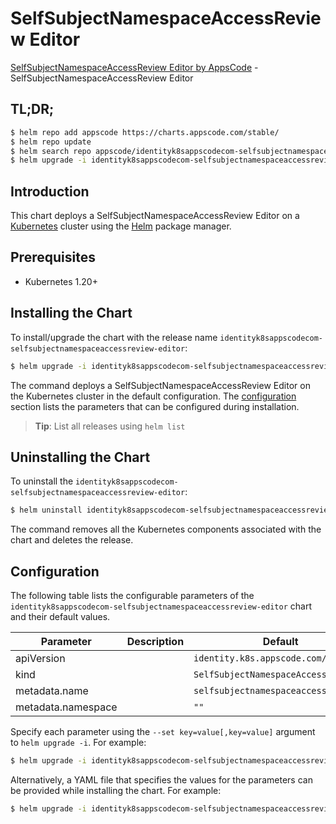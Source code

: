 # SelfSubjectNamespaceAccessReview Editor

[SelfSubjectNamespaceAccessReview Editor by AppsCode](https://appscode.com) - SelfSubjectNamespaceAccessReview Editor

## TL;DR;

```bash
$ helm repo add appscode https://charts.appscode.com/stable/
$ helm repo update
$ helm search repo appscode/identityk8sappscodecom-selfsubjectnamespaceaccessreview-editor --version=v0.16.0
$ helm upgrade -i identityk8sappscodecom-selfsubjectnamespaceaccessreview-editor appscode/identityk8sappscodecom-selfsubjectnamespaceaccessreview-editor -n default --create-namespace --version=v0.16.0
```

## Introduction

This chart deploys a SelfSubjectNamespaceAccessReview Editor on a [Kubernetes](http://kubernetes.io) cluster using the [Helm](https://helm.sh) package manager.

## Prerequisites

- Kubernetes 1.20+

## Installing the Chart

To install/upgrade the chart with the release name `identityk8sappscodecom-selfsubjectnamespaceaccessreview-editor`:

```bash
$ helm upgrade -i identityk8sappscodecom-selfsubjectnamespaceaccessreview-editor appscode/identityk8sappscodecom-selfsubjectnamespaceaccessreview-editor -n default --create-namespace --version=v0.16.0
```

The command deploys a SelfSubjectNamespaceAccessReview Editor on the Kubernetes cluster in the default configuration. The [configuration](#configuration) section lists the parameters that can be configured during installation.

> **Tip**: List all releases using `helm list`

## Uninstalling the Chart

To uninstall the `identityk8sappscodecom-selfsubjectnamespaceaccessreview-editor`:

```bash
$ helm uninstall identityk8sappscodecom-selfsubjectnamespaceaccessreview-editor -n default
```

The command removes all the Kubernetes components associated with the chart and deletes the release.

## Configuration

The following table lists the configurable parameters of the `identityk8sappscodecom-selfsubjectnamespaceaccessreview-editor` chart and their default values.

|     Parameter      | Description |                     Default                     |
|--------------------|-------------|-------------------------------------------------|
| apiVersion         |             | <code>identity.k8s.appscode.com/v1alpha1</code> |
| kind               |             | <code>SelfSubjectNamespaceAccessReview</code>   |
| metadata.name      |             | <code>selfsubjectnamespaceaccessreview</code>   |
| metadata.namespace |             | <code>""</code>                                 |


Specify each parameter using the `--set key=value[,key=value]` argument to `helm upgrade -i`. For example:

```bash
$ helm upgrade -i identityk8sappscodecom-selfsubjectnamespaceaccessreview-editor appscode/identityk8sappscodecom-selfsubjectnamespaceaccessreview-editor -n default --create-namespace --version=v0.16.0 --set apiVersion=identity.k8s.appscode.com/v1alpha1
```

Alternatively, a YAML file that specifies the values for the parameters can be provided while
installing the chart. For example:

```bash
$ helm upgrade -i identityk8sappscodecom-selfsubjectnamespaceaccessreview-editor appscode/identityk8sappscodecom-selfsubjectnamespaceaccessreview-editor -n default --create-namespace --version=v0.16.0 --values values.yaml
```
